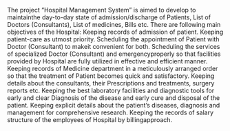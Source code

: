 The project “Hospital Management System” is aimed to develop to maintainthe day-to-day state of admission/discharge of Patients, List of Doctors (Consultants), List of medicines, Bills etc.
There are following main objectives of the Hospital:
Keeping records of admission of patient.
Keeping patient-care as utmost priority.
Scheduling the appointment of Patient with Doctor (Consultant) to makeit convenient for both.
Scheduling the services of specialized Doctor (Consultant) and emergencyproperly so that facilities provided by Hospital are fully utilized in effective and efficient manner.
Keeping records of Medicine department in a meticulously arranged order so that the treatment of Patient becomes quick and satisfactory.
Keeping details about the consultants, their Prescriptions and treatments, surgery reports etc.
Keeping the best laboratory facilities and diagnostic tools for early and clear Diagnosis of the disease and early cure and disposal of the patient.
Keeping explicit details about the patient’s diseases, diagnosis and management for comprehensive research.
Keeping the records of salary structure of the employees of Hospital by billingapproach.
